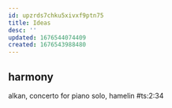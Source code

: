 ```yaml
---
id: upzrds7chku5xivxf9ptn75
title: Ideas
desc: ''
updated: 1676544074409
created: 1676543988480
---
```


## harmony
alkan, concerto for piano solo, hamelin #ts:2:34